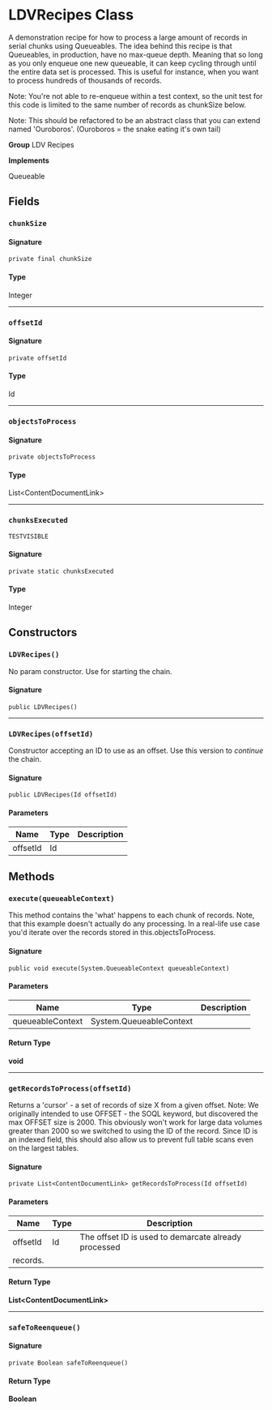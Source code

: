 # LDVRecipes Class

A demonstration recipe for how to process a large amount of 
records in serial chunks using Queueables. The idea behind this recipe 
is that Queueables, in production, have no max-queue depth. Meaning that so 
long as you only enqueue one new queueable, it can keep cycling through until 
the entire data set is processed. This is useful for instance, when you want 
to process hundreds of thousands of records. 
 
Note: You&#x27;re not able to re-enqueue within a test context, so the unit test 
for this code is limited to the same number of records as chunkSize below. 
 
Note: This should be refactored to be an abstract class that you can extend 
named &#x27;Ouroboros&#x27;. (Ouroboros &#x3D; the snake eating it&#x27;s own tail)

**Group** LDV Recipes

**Implements**

Queueable

## Fields
### `chunkSize`

#### Signature
```apex
private final chunkSize
```

#### Type
Integer

---

### `offsetId`

#### Signature
```apex
private offsetId
```

#### Type
Id

---

### `objectsToProcess`

#### Signature
```apex
private objectsToProcess
```

#### Type
List&lt;ContentDocumentLink&gt;

---

### `chunksExecuted`

`TESTVISIBLE`

#### Signature
```apex
private static chunksExecuted
```

#### Type
Integer

## Constructors
### `LDVRecipes()`

No param constructor. Use for starting the chain.

#### Signature
```apex
public LDVRecipes()
```

---

### `LDVRecipes(offsetId)`

Constructor accepting an ID to use as an offset. Use 
this version to *continue* the chain.

#### Signature
```apex
public LDVRecipes(Id offsetId)
```

#### Parameters
| Name | Type | Description |
|------|------|-------------|
| offsetId | Id |  |

## Methods
### `execute(queueableContext)`

This method contains the &#x27;what&#x27; happens to each 
chunk of records. Note, that this example doesn&#x27;t actually do any 
processing. In a real-life use case you&#x27;d iterate over the records stored 
in this.objectsToProcess.

#### Signature
```apex
public void execute(System.QueueableContext queueableContext)
```

#### Parameters
| Name | Type | Description |
|------|------|-------------|
| queueableContext | System.QueueableContext |  |

#### Return Type
**void**

---

### `getRecordsToProcess(offsetId)`

Returns a &#x27;cursor&#x27; - a set of records of size X from a 
given offset. Note: We originally intended to use OFFSET - the SOQL 
keyword, but discovered the max OFFSET size is 2000. This obviously won&#x27;t 
work for large data volumes greater than 2000 so we switched to using the 
ID of the record. Since ID is an indexed field, this should also allow 
us to prevent full table scans even on the largest tables.

#### Signature
```apex
private List<ContentDocumentLink> getRecordsToProcess(Id offsetId)
```

#### Parameters
| Name | Type | Description |
|------|------|-------------|
| offsetId | Id | The offset ID is used to demarcate already processed 
records. |

#### Return Type
**List&lt;ContentDocumentLink&gt;**

---

### `safeToReenqueue()`

#### Signature
```apex
private Boolean safeToReenqueue()
```

#### Return Type
**Boolean**